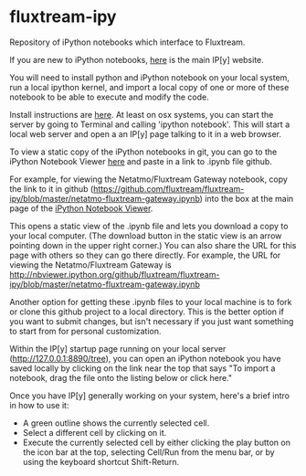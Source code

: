 fluxtream-ipy
=============

Repository of iPython notebooks which interface to Fluxtream.

If you are new to iPython notebooks, [here](http://ipython.org/notebook.html) is the main IP[y] website. 

You will need to install python and iPython notebook on your local system, run a local ipython kernel, and import a local copy of one or more of these notebook to be able to execute and modify the code.

Install instructions are [here](http://ipython.org/install.html). At least on osx systems, you can start the server by going to Terminal and calling 'ipython notebook'. This will start a local web server and open a an IP[y] page talking to it in a web browser. 

To view a static copy of the iPython notebooks in git, you can go to the iPython Notebook Viewer [here](http://nbviewer.ipython.org/) and paste in a link to .ipynb file github.

For example, for viewing the Netatmo/Fluxtream Gateway notebook, copy the link to it in github (https://github.com/fluxtream/fluxtream-ipy/blob/master/netatmo-fluxtream-gateway.ipynb) into the box at the main page of the [iPython Notebook Viewer](http://nbviewer.ipython.org/).  

This opens a static view of the .ipynb file and lets you download a copy to your local computer.  (The download button in the static view is an arrow pointing down in the upper right corner.)  You can also share the URL for this page with others so they can go there directly.  For example, the URL for viewing the Netatmo/Fluxtream Gateway is http://nbviewer.ipython.org/github/fluxtream/fluxtream-ipy/blob/master/netatmo-fluxtream-gateway.ipynb

Another option for getting these .ipynb files to your local machine is to fork or clone this github project to a local directory.  This is the better option if you want to submit changes, but isn't necessary if you just want something to start from for personal customization.

Within the IP[y] startup page running on your local server (http://127.0.0.1:8890/tree), you can open an iPython notebook you have saved locally by clicking on the link near the top that says "To import a notebook, drag the file onto the listing below or click here."

Once you have IP[y] generally working on your system, here's a brief intro in how to use it:
* A green outline shows the currently selected cell.
* Select a different cell by clicking on it.
* Execute the currently selected cell by either clicking the play button on the icon bar at the top, selecting Cell/Run from the menu bar, or by using the keyboard shortcut Shift-Return.

